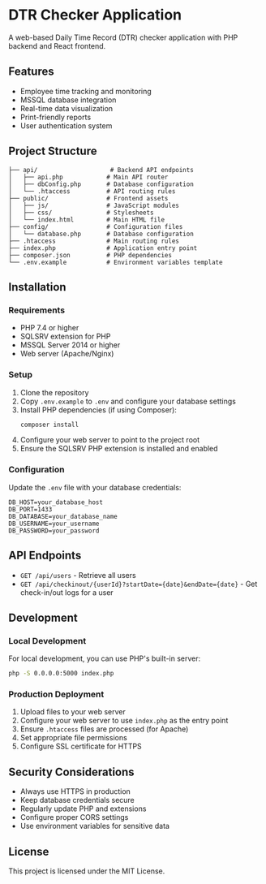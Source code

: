 
# DTR Checker Application

A web-based Daily Time Record (DTR) checker application with PHP backend and React frontend.

## Features

- Employee time tracking and monitoring
- MSSQL database integration
- Real-time data visualization
- Print-friendly reports
- User authentication system

## Project Structure

```
├── api/                    # Backend API endpoints
│   ├── api.php            # Main API router
│   ├── dbConfig.php       # Database configuration
│   └── .htaccess          # API routing rules
├── public/                # Frontend assets
│   ├── js/                # JavaScript modules
│   ├── css/               # Stylesheets
│   └── index.html         # Main HTML file
├── config/                # Configuration files
│   └── database.php       # Database configuration
├── .htaccess              # Main routing rules
├── index.php              # Application entry point
├── composer.json          # PHP dependencies
└── .env.example           # Environment variables template
```

## Installation

### Requirements

- PHP 7.4 or higher
- SQLSRV extension for PHP
- MSSQL Server 2014 or higher
- Web server (Apache/Nginx)

### Setup

1. Clone the repository
2. Copy `.env.example` to `.env` and configure your database settings
3. Install PHP dependencies (if using Composer):
   ```bash
   composer install
   ```
4. Configure your web server to point to the project root
5. Ensure the SQLSRV PHP extension is installed and enabled

### Configuration

Update the `.env` file with your database credentials:

```env
DB_HOST=your_database_host
DB_PORT=1433
DB_DATABASE=your_database_name
DB_USERNAME=your_username
DB_PASSWORD=your_password
```

## API Endpoints

- `GET /api/users` - Retrieve all users
- `GET /api/checkinout/{userId}?startDate={date}&endDate={date}` - Get check-in/out logs for a user

## Development

### Local Development

For local development, you can use PHP's built-in server:

```bash
php -S 0.0.0.0:5000 index.php
```

### Production Deployment

1. Upload files to your web server
2. Configure your web server to use `index.php` as the entry point
3. Ensure `.htaccess` files are processed (for Apache)
4. Set appropriate file permissions
5. Configure SSL certificate for HTTPS

## Security Considerations

- Always use HTTPS in production
- Keep database credentials secure
- Regularly update PHP and extensions
- Configure proper CORS settings
- Use environment variables for sensitive data

## License

This project is licensed under the MIT License.
